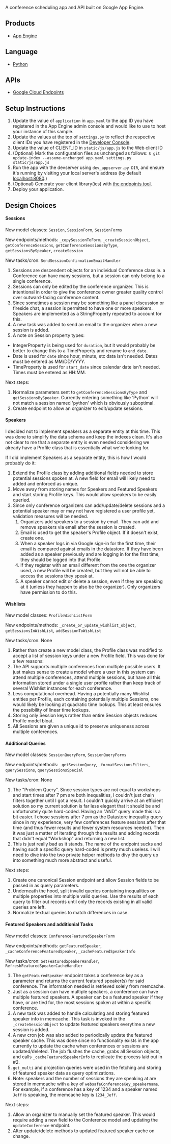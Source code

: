 A conference scheduling app and API built on Google App Engine.

## Products
- [App Engine][1]

## Language
- [Python][2]

## APIs
- [Google Cloud Endpoints][3]

## Setup Instructions
1. Update the value of `application` in `app.yaml` to the app ID you
   have registered in the App Engine admin console and would like to use to host
   your instance of this sample.
1. Update the values at the top of `settings.py` to
   reflect the respective client IDs you have registered in the
   [Developer Console][4].
1. Update the value of CLIENT_ID in `static/js/app.js` to the Web client ID
1. (Optional) Mark the configuration files as unchanged as follows:
   `$ git update-index --assume-unchanged app.yaml settings.py static/js/app.js`
1. Run the app with the devserver using `dev_appserver.py DIR`, and ensure it's running by visiting your local server's address (by default [localhost:8080][5].)
1. (Optional) Generate your client library(ies) with [the endpoints tool][6].
1. Deploy your application.


## Design Choices

#### Sessions

New model classes: `Session`, `SessionForm`, `SessionForms`

New endpoints/methods: `_copySessionToForm`, `_createSessionObject`, `getConferenceSessions`, `getConferenceSessionsByType`, `getSessionsBySpeaker`, `createSession`

New tasks/cron: `SendSessionConfirmationEmailHandler`

1. Sessions are descendent objects for an individual Conference class ie. a Conference can have many sessions, but a session can only belong to a single conference.
2. Sessions can only be edited by the conference organizer. This is intentional in order to give the conference owner greater quality control over outward-facing conference content.
3. Since sometimes a session may be something like a panel discussion or fireside chat, a session is permitted to have one or more speakers. Speakers are implemented as a StringProperty repeated to account for this.
4. A new task was added to send an email to the organizer when a new session is added.
5. A note on Session property types:
  * IntegerProperty is being used for `duration`, but it would probably be better to change this to a TimeProperty and rename to `end_date`.
  * Date is used for `date` since hour, minute, etc data isn't needed. Dates must be entered as MM/DD/YYYY.
  * TimeProperty is used for `start_date` since calendar date isn't needed. Times must be entered as HH:MM. 

Next steps:

1. Normalize parameters sent to `getConferenceSessionsByType` and `getSessionsBySpeaker`. Currently entering something like 'Python' will not match a session named 'python' which is obviously suboptimal.
2. Create endpoint to allow an organizer to edit/update sessions.

#### Speakers

I decided not to implement speakers as a separate entity at this time. This was done to simplify the data schema and keep the indexes clean. It's also not clear to me that a separate entity is even needed considering we already have a Profile class that is essentially what we're looking for.

If I did implement Speakers as a separate entity, this is how I would probably do it:

1. Extend the Profile class by adding additional fields needed to store potential sessions spoken at. A new field for email will likely need to added and enforced as unique.
2. Move away from storing names for Speakers and Featured Speakers and start storing Profile keys. This would allow speakers to be easily queried.
3. Since only conference organizers can add/update/delete sessions and a potential speaker may or may not have registered a user profile yet, validation measures will be needed.
    1. Organizers add speakers to a session by email. They can add and remove speakers via email after the session is created.
    2. Email is used to get the speaker's Profile object. If it doesn't exist, create one.
    3. When a speaker logs in via Google sign-in for the first time, their email is compared against emails in the datastore. If they have been added as a speaker previously and are logging in for the first time, they should be logged into that Profile.
    4. If they register with an email different from the one the organizer used, a new Profile will be created, but they will not be able to access the sessions they speak at.
    5. A speaker cannot edit or delete a session, even if they are speaking at it (unless they happen to also be the organizer). Only organizers have permission to do this.


#### Wishlists

New model classes: `ProfileWishListForm`

New endpoints/methods: `_create_or_update_wishlist_object`, `getSessionsInWishList`, `addSessionToWishList`

New tasks/cron: None

1.  Rather than create a new model class, the Profile class was modified to accept a list of session keys under a new Profile field. This was done for a few reasons:
   1. The API supports multiple conferences from multiple possible users. It just makes sense to create a model where a user in this system can attend multiple conferences, attend multiple sessions, but have all this information stored under a single user profile rather than keep track of several Wishlist instances for each conference.
   1. Less computational overhead. Having a potentially many Wishlist entities per Profile, each containing potentially multiple Sessions, one would likely be looking at quadratic time lookups. This at least ensures the possibility of linear time lookups.
   2. Storing only Session keys rather than entire Session objects reduces Profile model bloat.
2. All Sessions are given a unique id to preserve uniqueness across multiple conferences.


#### Additional Queries

New model classes: `SessionQueryForm`, `SessionQueryForms`

New endpoints/methods: `_getSessionQuery`, `_formatSessionsFilters`, `querySessions`, `querySessionsSpecial`

New tasks/cron: None

1. The "Problem Query". Since session types are not equal to workshops and start times after 7 pm are both inequalities, I couldn't just chain filters together until I got a result. I couldn't quickly arrive at an efficient solution so my current solution is far less elegant that it should be and unfortunately quite hard-coded. 
Having an "AND" query made this is a bit easier. I chose sessions after 7 pm as the Datastore inequality query since in my experience, very few conferences feature sessions after that time (and thus fewer results and fewer system resources needed). Then it was just a matter of iterating through the results and adding records that didn't equal "Workshop" and returning a new list.
2. This is just really bad as it stands. The name of the endpoint sucks and having such a specific query hard-coded is pretty much useless. I will need to dive into the two private helper methods to divy the query up into something much more abstract and useful.

Next steps: 

1. Create one canonical Session endpoint and allow Session fields to be passed in as query parameters.
2. Underneath the hood, split invalid queries containing inequalities on multiple properties into multiple valid queries. Use the results of each query to filter out records until only the records existing in all valid queries are left.
3. Normalize textual queries to match differences in case.

#### Featured Speakers and additionial Tasks

New model classes: `ConferenceFeaturedSpeakerForm`

New endpoints/methods: `getFeaturedSpeaker`, `_cacheConferenceFeaturedSpeaker`, `_cacheFeaturedSpeakerInfo`

New tasks/cron: `SetFeaturedSpeakerHandler`, `RefreshFeaturedSpeakerCacheHandler`
 
1. The `getFeaturedSpeaker` endpoint takes a conference key as a parameter and returns the current featured speaker(s) for said conference. The information needed is retrieved solely from memcache.
1. Just as a session can have multiple speakers, a conference can have multiple featured speakers. A speaker can be a featured speaker if they have, or are tied for, the most sessions spoken at within a specific conference.
2. A new task was added to handle calculating and storing featured speaker info in memcache. This task is invoked in the `_createSessionObject` to update featured speakers everytime a new session is added.
3. A new cron job was also added to periodically update the featured speaker cache. This was done since no functionality exists in the app currently to update the cache when conferences or sessions are updated/deleted. The job flushes the cache, grabs all Session objects, and calls `_cacheFeaturedSpeakerInfo` to replicate the process laid out in #2.
4. `get_multi` and projection queries were used in the fetching and storing of featured speaker data as query optimizations.
5. Note: speakers and the number of sessions they are speaking at are stored in memcache with a key of `websafeConferenceKey_speakername`. For example, if a conference has a key of 1234 and a speaker named `Jeff` is speaking, the memcache key is `1234_Jeff`.


Next steps:

1. Allow an organizer to manually set the featured speaker. This would require adding a new field to the Conference model and updating the `updateConference` endpoint.
2. Alter update/delete methods to updated featured speaker cache on change. 


[1]: https://developers.google.com/appengine
[2]: http://python.org
[3]: https://developers.google.com/appengine/docs/python/endpoints/
[4]: https://console.developers.google.com/
[5]: https://localhost:8080/
[6]: https://developers.google.com/appengine/docs/python/endpoints/endpoints_tool
